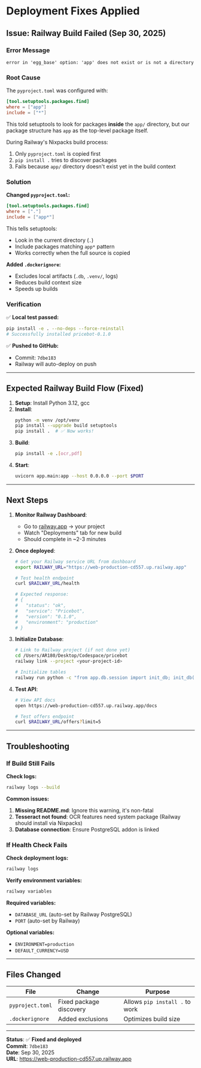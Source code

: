 # Deployment Fixes Applied

## Issue: Railway Build Failed (Sep 30, 2025)

### Error Message
```
error in 'egg_base' option: 'app' does not exist or is not a directory
```

### Root Cause
The `pyproject.toml` was configured with:
```toml
[tool.setuptools.packages.find]
where = ["app"]
include = ["*"]
```

This told setuptools to look for packages **inside** the `app/` directory, but our package structure has `app` as the top-level package itself.

During Railway's Nixpacks build process:
1. Only `pyproject.toml` is copied first
2. `pip install .` tries to discover packages
3. Fails because `app/` directory doesn't exist yet in the build context

### Solution

**Changed `pyproject.toml`:**
```toml
[tool.setuptools.packages.find]
where = ["."]
include = ["app*"]
```

This tells setuptools:
- Look in the current directory (`.`)
- Include packages matching `app*` pattern
- Works correctly when the full source is copied

**Added `.dockerignore`:**
- Excludes local artifacts (`.db`, `.venv/`, logs)
- Reduces build context size
- Speeds up builds

### Verification

✅ **Local test passed:**
```bash
pip install -e . --no-deps --force-reinstall
# Successfully installed pricebot-0.1.0
```

✅ **Pushed to GitHub:**
- Commit: `7dbe183`
- Railway will auto-deploy on push

---

## Expected Railway Build Flow (Fixed)

1. **Setup**: Install Python 3.12, gcc
2. **Install**: 
   ```bash
   python -m venv /opt/venv
   pip install --upgrade build setuptools
   pip install .  # ✅ Now works!
   ```
3. **Build**:
   ```bash
   pip install -e .[ocr,pdf]
   ```
4. **Start**:
   ```bash
   uvicorn app.main:app --host 0.0.0.0 --port $PORT
   ```

---

## Next Steps

1. **Monitor Railway Dashboard**:
   - Go to [railway.app](https://railway.app) → your project
   - Watch "Deployments" tab for new build
   - Should complete in ~2-3 minutes

2. **Once deployed**:
   ```bash
   # Get your Railway service URL from dashboard
   export RAILWAY_URL="https://web-production-cd557.up.railway.app"
   
   # Test health endpoint
   curl $RAILWAY_URL/health
   
   # Expected response:
   # {
   #   "status": "ok",
   #   "service": "Pricebot",
   #   "version": "0.1.0",
   #   "environment": "production"
   # }
   ```

3. **Initialize Database**:
   ```bash
   # Link to Railway project (if not done yet)
   cd /Users/AR180/Desktop/Codespace/pricebot
   railway link --project <your-project-id>
   
   # Initialize tables
   railway run python -c "from app.db.session import init_db; init_db()"
   ```

4. **Test API**:
   ```bash
   # View API docs
   open https://web-production-cd557.up.railway.app/docs
   
   # Test offers endpoint
   curl $RAILWAY_URL/offers?limit=5
   ```

---

## Troubleshooting

### If Build Still Fails

**Check logs:**
```bash
railway logs --build
```

**Common issues:**
1. **Missing README.md**: Ignore this warning, it's non-fatal
2. **Tesseract not found**: OCR features need system package (Railway should install via Nixpacks)
3. **Database connection**: Ensure PostgreSQL addon is linked

### If Health Check Fails

**Check deployment logs:**
```bash
railway logs
```

**Verify environment variables:**
```bash
railway variables
```

**Required variables:**
- `DATABASE_URL` (auto-set by Railway PostgreSQL)
- `PORT` (auto-set by Railway)

**Optional variables:**
- `ENVIRONMENT=production`
- `DEFAULT_CURRENCY=USD`

---

## Files Changed

| File | Change | Purpose |
|------|--------|---------|
| `pyproject.toml` | Fixed package discovery | Allows `pip install .` to work |
| `.dockerignore` | Added exclusions | Optimizes build size |

---

**Status**: ✅ **Fixed and deployed**  
**Commit**: `7dbe183`  
**Date**: Sep 30, 2025  
**URL**: https://web-production-cd557.up.railway.app



